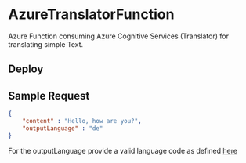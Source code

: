 # AzureTranslatorFunction

Azure Function consuming Azure Cognitive Services (Translator) for translating simple Text.

## Deploy 



## Sample Request

````json 
{
	"content" : "Hello, how are you?",
	"outputLanguage" : "de"
}
````

For the outputLanguage provide a valid language code as defined [here](https://docs.microsoft.com/en-us/azure/cognitive-services/translator/language-support)
